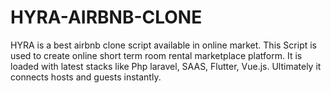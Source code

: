 # HYRA-AIRBNB-CLONE
HYRA is a best airbnb clone script available in online market. This Script is used to create online short term room rental marketplace platform. It is loaded with latest stacks like Php laravel, SAAS, Flutter, Vue.js. Ultimately it connects hosts and guests instantly.
